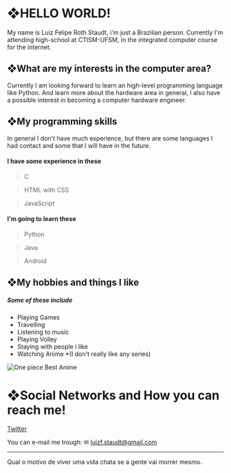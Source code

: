# **❖HELLO WORLD!**

My name is Luiz Felipe Roth Staudt, i'm just a Brazilian person. Currently I'm attending high-school at CTISM-UFSM, in the integrated computer course for the internet.

## **❖What are my interests in the computer area?** 

Currently I am looking forward to learn an high-level programming language like Python. And learn more about the hardware area in general, I also have a possible interest in becoming a computer hardware engineer.
    
## **❖My programming skills**

In general I don't have much experience, but there are some languages I had contact and some that I will have in the future.

#### I have some experience in these 
> C

> HTML with CSS

> JavaScript
 
#### I'm going to learn these
> Python

>Java

>Android


## **❖My hobbies and things I like**

##### Some of these include
- Playing Games
- Travelling
- Listening to music
- Playing Volley
- Staying with people i like
- Watching  Anime                *(I don't really like any series)

![One piece Best Anime](https://media.tenor.com/images/13dabe2f7ae069cbabf9171cd1b9251c/tenor.gif)

# **❖Social Networks and How you can reach me!**

[Twitter](https://twitter.com/LuizFStaudt)

You can e-mail me trough: ✉ [luizf.staudt@gmail.com]()
***
Qual o motivo de viver uma vida chata se a gente vai morrer mesmo.